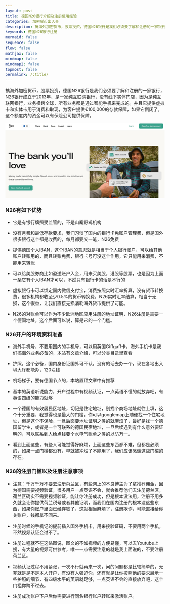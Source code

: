 ```yaml
---
layout: post
title: 德国N26银行介绍及注册使用经验
categories: 加密货币出入金
description: 搞海外加密货币，股票投资，德国N26银行是我们必须要了解和注册的一家银行，N26银行成立于2013年，是一家纯互联网银行，没有线下实体门店，因为是纯互联网银行，业务横跨全球，所有业务都是通过智能手机来完成的。并且它提供虚拟卡和实体卡用于消费和取现，为客户提供€100,000的存款保障，加密货币友好，可用来出入金。
keywords: 德国N26银行注册
mermaid: false
sequence: false
flow: false
mathjax: false
mindmap: false
mindmap2: false
topmost: false
permalink: /:title/
---
```


搞海外加密货币，股票投资，德国N26银行是我们必须要了解和注册的一家银行，N26银行成立于2013年，是一家纯互联网银行，没有线下实体门店，因为是纯互联网银行，业务横跨全球，所有业务都是通过智能手机来完成的。并且它提供虚拟卡和实体卡用于消费和取现，为客户提供€100,000的存款保障，如果它倒闭了，这个额度内的资金可以有保险公司提供保障。

![n26](/images/posts/germanybank/n26.png)

### N26有如下优势

- 它是有银行牌照受监管的，不是山寨野鸡机构

- 没有月费和最低存款要求，我们习惯了国内的银行卡免账户管理费，但是国外很多银行这个都是收费的，每月都要交一笔，N26免费

- 提供德国个人IBAN，这个IBAN的意思就是相当于个人银行账户，可以给其他账户转账用的，而且转账免费，银行卡号可没这个作用，它只能用来消费，不能用来转账

- 可以给美股券商比如盈透账户入金，用来买美股，港股等股票，也是因为上面一条它有个人IBAN才可以，不然只有银行卡的话是不行的

- 虚拟银行卡可以绑定国内微信支付宝，消费按照实时汇率折算，没有货币转换费，很多机构都收至少0.5%的货币转换费，N26实时汇率结算，相当于无损，这个很香，让我们直接无损消耗海外货币提供了可能。

- N26的对账单可以作为不少欧洲地区应用注册的地址证明，N26注册是需要一个德国地址，这个后面可以说，算是它的一个门槛。

### N26开户的环境资料准备

- 海外手机号，不要用国内的手机号，可以用英国Giffgaff卡，海外手机卡是我们搞海外业务必备的，本站有文章介绍，可以分类目录里查看

- 护照，这个必备，国内身份证国外可不认，没有的话去办一个，现在各地出入境大厅都能办，120块钱

- 机场梯子，要有德国节点的，本站置顶文章中有推荐

- 基本的英语听说能力，开户过程中有视频认证，一点英语不懂的就放弃吧，有英语四级的能力就够

- 一个德国的有效居民区地址，切记是住宅地址，别找个商场地址就往上填，这个十分重要，我觉得也是最大的门槛，你可以googlemap上随便找一个住宅地址，但是这个不保险，一旦后面要地址证明之类的就麻烦了，最好是找一个德国留学生，或者是一个可联系的德国民宿地址，一旦后续遇到有什么意外要证明的，可以联系到人给点钱要个水电气账单之类的以防万一。

- 看到上面这些，有些人可能觉得好麻烦，上面这些东西都不难，但都是必须的，如果一点门槛都没有，早就被冲烂了不能用了，我们应该感谢这些门槛的存在。

### N26的注册门槛以及注册注意事项

- 注意：千万千万不要去注册荷兰区，有些网上的不良博主为了拿推荐佣金，因为德国需要视频验证，很多用户一点英语不会，就会推荐他们去注册荷兰区，荷兰区确实不需要视频验证，能让你注册成功，但是根本没法用，注册不用多久就会让你提供荷兰税号或者其他证明，而我们在国内注册的根本没这些东西，如果你账户里面已经存钱了，这就相当麻烦了，注册欺诈，可能直接给你关账户，钱都拿不回来。

- 注册时候的手机记的提前插入国外手机卡，用来接验证码，不要用两个手机，不然视频认证会过不了。

- 注册过程就不在这贴图说，图文的不如视频的方便易懂，可以去Youtube上搜，有大量的视频可供参考，唯一一点需要注意的就是我上面说的，不要注册荷兰区。

- 视频认证过程不用紧张，一次不行就再来一次，问的问题都是比较简单的，无非就是是不是本人开户，有没有人强迫你，还有就是让你按照他的要求展示一些护照的细节，有四级水平的英语就足够，一点英语不会的直接放弃吧，这个门槛你跨不过去。

- 注册成功账户下户后你需要进行同名银行账户转账来激活账户。










  






